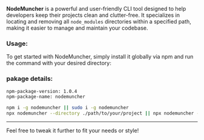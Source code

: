 **NodeMuncher** is a powerful and user-friendly CLI tool designed to help developers keep their projects clean and clutter-free. It specializes in locating and removing all `node_modules` directories within a specified path, making it easier to manage and maintain your codebase.

### Usage:
To get started with NodeMuncher, simply install it globally via npm and run the command with your desired directory:

### pakage details:
```bash
npm-package-version: 1.0.4
npm-package-name: nodemuncher
```

```bash
npm i -g nodemuncher || sudo i -g nodemuncher
npx nodemuncher --directory ./path/to/your/project || npx nodemuncher --directory (without path takes the current path)
```
--- 

Feel free to tweak it further to fit your needs or style!